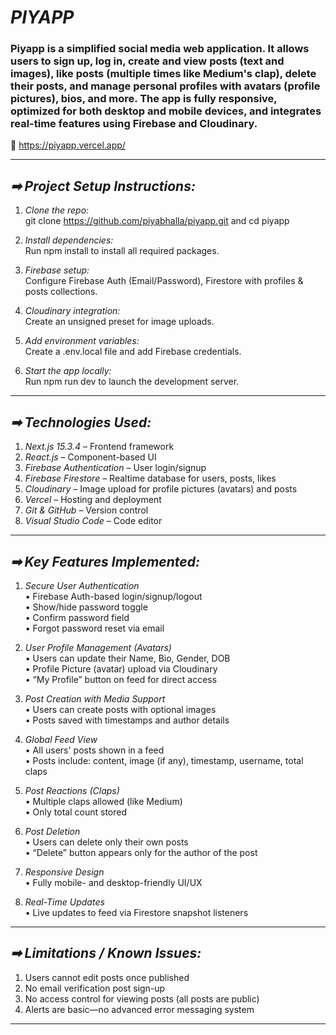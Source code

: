 # *PIYAPP*

### **Piyapp** is a simplified social media web application. It allows users to sign up, log in, create and view posts (text and images), like posts (multiple times like Medium's clap), delete their posts, and manage personal profiles with avatars (profile pictures), bios, and more. The app is fully responsive, optimized for both desktop and mobile devices, and integrates real-time features using Firebase and Cloudinary.
🔗 https://piyapp.vercel.app/

---

## *➡ Project Setup Instructions:*

1. *Clone the repo:*  
   git clone https://github.com/piyabhalla/piyapp.git and cd piyapp

2. *Install dependencies:*  
   Run npm install to install all required packages.

3. *Firebase setup:*  
   Configure Firebase Auth (Email/Password), Firestore with profiles & posts collections.

4. *Cloudinary integration:*  
   Create an unsigned preset for image uploads.

5. *Add environment variables:*  
   Create a .env.local file and add Firebase credentials.

6. *Start the app locally:*  
   Run npm run dev to launch the development server.

---

## *➡ Technologies Used:*

1. *Next.js 15.3.4* – Frontend framework  
2. *React.js* – Component-based UI  
3. *Firebase Authentication* – User login/signup  
4. *Firebase Firestore* – Realtime database for users, posts, likes  
5. *Cloudinary* – Image upload for profile pictures (avatars) and posts  
6. *Vercel* – Hosting and deployment  
7. *Git & GitHub* – Version control  
8. *Visual Studio Code* – Code editor  

---

## *➡ Key Features Implemented:*

1. *Secure User Authentication*  
   • Firebase Auth-based login/signup/logout  
   • Show/hide password toggle  
   • Confirm password field  
   • Forgot password reset via email  

2. *User Profile Management (Avatars)*  
   • Users can update their Name, Bio, Gender, DOB  
   • Profile Picture (avatar) upload via Cloudinary  
   • “My Profile” button on feed for direct access  

3. *Post Creation with Media Support*  
   • Users can create posts with optional images  
   • Posts saved with timestamps and author details  

4. *Global Feed View*  
   • All users' posts shown in a feed  
   • Posts include: content, image (if any), timestamp, username, total claps  

5. *Post Reactions (Claps)*  
   • Multiple claps allowed (like Medium)  
   • Only total count stored  

6. *Post Deletion*  
   • Users can delete only their own posts  
   • “Delete” button appears only for the author of the post  

7. *Responsive Design*  
   • Fully mobile- and desktop-friendly UI/UX  

8. *Real-Time Updates*  
   • Live updates to feed via Firestore snapshot listeners  

---

## *➡ Limitations / Known Issues:*

1. Users cannot edit posts once published  
2. No email verification post sign-up  
3. No access control for viewing posts (all posts are public)  
4. Alerts are basic—no advanced error messaging system  

---


